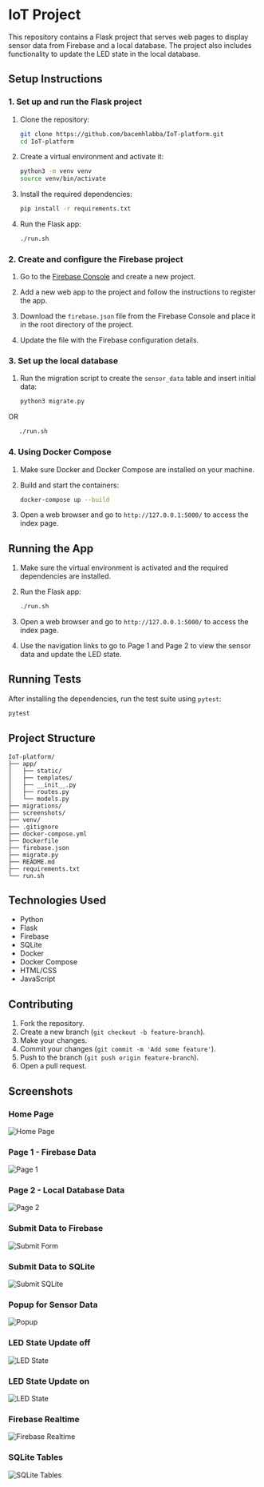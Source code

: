 # IoT Project

This repository contains a Flask project that serves web pages to display sensor data from Firebase and a local database. The project also includes functionality to update the LED state in the local database.

## Setup Instructions

### 1. Set up and run the Flask project

1. Clone the repository:
    ```bash
    git clone https://github.com/bacemhlabba/IoT-platform.git
    cd IoT-platform
    ```

2. Create a virtual environment and activate it:
    ```bash
    python3 -m venv venv
    source venv/bin/activate
    ```

3. Install the required dependencies:
    ```bash
    pip install -r requirements.txt
    ```

4. Run the Flask app:
    ```bash
    ./run.sh
    ```

### 2. Create and configure the Firebase project

1. Go to the [Firebase Console](https://console.firebase.google.com/) and create a new project.

2. Add a new web app to the project and follow the instructions to register the app.

3. Download the `firebase.json` file from the Firebase Console and place it in the root directory of the project.

4. Update the file with the Firebase configuration details.

### 3. Set up the local database

1. Run the migration script to create the `sensor_data` table and insert initial data:
    ```bash
    python3 migrate.py
    ```
OR 

 ```bash
    ./run.sh
```

### 4. Using Docker Compose

1. Make sure Docker and Docker Compose are installed on your machine.

2. Build and start the containers:
    ```bash
    docker-compose up --build
    ```

3. Open a web browser and go to `http://127.0.0.1:5000/` to access the index page.

## Running the App

1. Make sure the virtual environment is activated and the required dependencies are installed.

2. Run the Flask app:
    ```bash
    ./run.sh
    ```

3. Open a web browser and go to `http://127.0.0.1:5000/` to access the index page.

4. Use the navigation links to go to Page 1 and Page 2 to view the sensor data and update the LED state.

## Running Tests

After installing the dependencies, run the test suite using `pytest`:

```bash
pytest
```


## Project Structure

```
IoT-platform/
├── app/
│   ├── static/
│   ├── templates/
│   ├── __init__.py
│   ├── routes.py
│   └── models.py
├── migrations/
├── screenshots/
├── venv/
├── .gitignore
├── docker-compose.yml
├── Dockerfile
├── firebase.json
├── migrate.py
├── README.md
├── requirements.txt
└── run.sh
```

## Technologies Used

- Python
- Flask
- Firebase
- SQLite
- Docker
- Docker Compose
- HTML/CSS
- JavaScript

## Contributing

1. Fork the repository.
2. Create a new branch (`git checkout -b feature-branch`).
3. Make your changes.
4. Commit your changes (`git commit -m 'Add some feature'`).
5. Push to the branch (`git push origin feature-branch`).
6. Open a pull request.

## Screenshots

### Home Page
![Home Page](screenshots/home.jpeg)

### Page 1 - Firebase Data
![Page 1](screenshots/firebase_db.jpeg)

### Page 2 - Local Database Data
![Page 2](screenshots/local_db.jpeg)

### Submit Data to Firebase
![Submit Form](screenshots/put_data_to_firebase.jpeg)

### Submit Data to SQLite
![Submit SQLite](screenshots/put_data_to_local_db.jpeg)

### Popup for Sensor Data
![Popup](screenshots/popup.jpeg)

### LED State Update off
![LED State](screenshots/led_stat_popup_off.png)

### LED State Update on
![LED State](screenshots/led_stat_popup_on.png)

### Firebase Realtime
![Firebase Realtime](screenshots/firebase_realtimedatabase.jpeg)

### SQLite Tables
![SQLite Tables](screenshots/sqllite_tables.png)